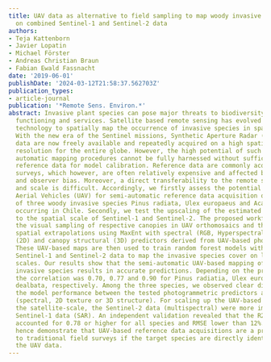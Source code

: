 ```yaml
---
title: UAV data as alternative to field sampling to map woody invasive species based
  on combined Sentinel-1 and Sentinel-2 data
authors:
- Teja Kattenborn
- Javier Lopatin
- Michael Förster
- Andreas Christian Braun
- Fabian Ewald Fassnacht
date: '2019-06-01'
publishDate: '2024-03-12T21:58:37.562703Z'
publication_types:
- article-journal
publication: '*Remote Sens. Environ.*'
abstract: Invasive plant species can pose major threats to biodiversity, ecosystem
  functioning and services. Satellite based remote sensing has evolved as an important
  technology to spatially map the occurrence of invasive species in space and time.
  With the new era of the Sentinel missions, Synthetic Aperture Radar (SAR) and multispectral
  data are now freely available and repeatedly acquired on a high spatial and temporal
  resolution for the entire globe. However, the high potential of such sensors for
  automatic mapping procedures cannot be fully harnessed without sufficient and appropriate
  reference data for model calibration. Reference data are commonly acquired in field
  surveys, which however, are often relatively expensive and affected by sampling
  and observer bias. Moreover, a direct transferability to the remote sensing perspective
  and scale is difficult. Accordingly, we firstly assess the potential of Unmanned
  Aerial Vehicles (UAV) for semi-automatic reference data acquisition on species cover
  of three woody invasive species Pinus radiata, Ulex europaeus and Acacia dealbata
  occurring in Chile. Secondly, we test the upscaling of the estimated species cover
  to the spatial scale of Sentinel-1 and Sentinel-2. The proposed workflow includes
  the visual sampling of respective canopies in UAV orthomosaics and the subsequent
  spatial extrapolations using MaxEnt with spectral (RGB, Hyperspectral), textural
  (2D) and canopy structural (3D) predictors derived from UAV-based photogrammetry.
  These UAV-based maps are then used to train random forest models with multitemporal
  Sentinel-1 and Sentinel-2 data to map the invasive species cover on large spatial
  scales. Our results show that the semi-automatic UAV-based mapping of the three
  invasive species results in accurate predictions. Depending on the predictor combination,
  the correlation was 0.70, 0.77 and 0.90 for Pinus radiatia, Ulex europaeus, Acacia
  dealbata, respectively. Among the three species, we observed clear differences in
  the model performance between the tested photogrammetric predictors and their combinations
  (spectral, 2D texture or 3D structure). For scaling up the UAV-based estimates to
  the satellite-scale, the Sentinel-2 data (multispectral) were more important than
  Sentinel-1 data (SAR). An independent validation revealed that the R2 of the upscaling
  accounted for 0.78 or higher for all species and RMSE lower than 12%. Our results
  hence demonstrate that UAV-based reference data acquisitions are a promising alternative
  to traditional field surveys if the target species are directly identifiable in
  the UAV data.
---
```

